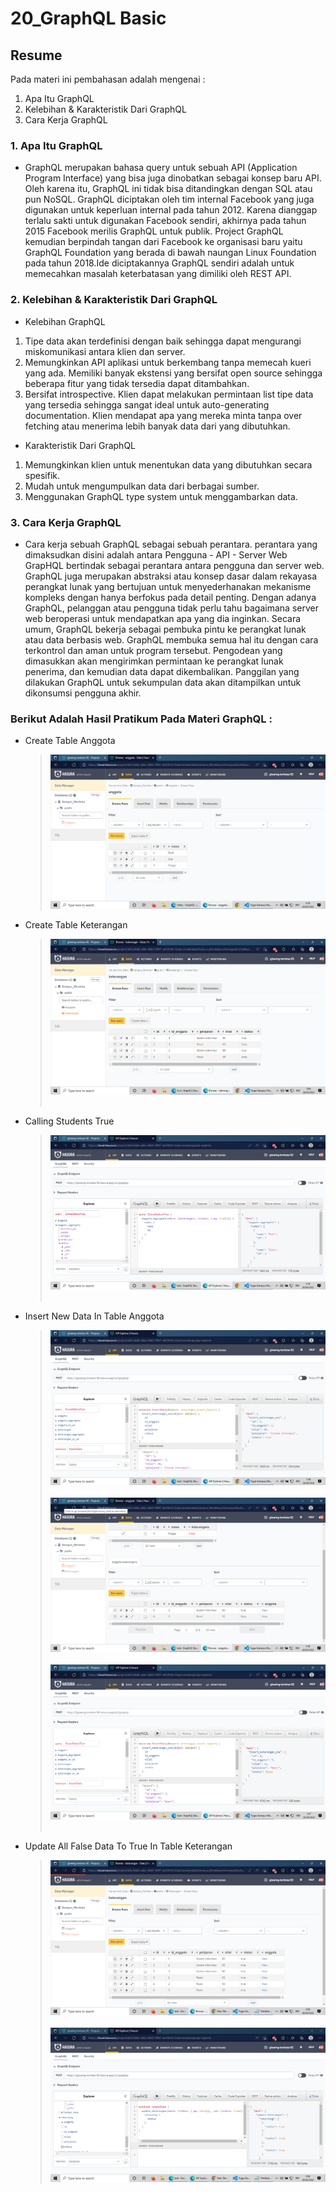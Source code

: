 # 20_GraphQL Basic

## Resume

Pada materi ini pembahasan adalah mengenai :

1. Apa Itu GraphQL
2. Kelebihan & Karakteristik Dari GraphQL
3. Cara Kerja GraphQL

### 1. Apa Itu GraphQL

- GraphQL merupakan bahasa query untuk sebuah API (Application Program Interface) yang bisa juga dinobatkan sebagai konsep baru API. Oleh karena itu, GraphQL ini tidak bisa ditandingkan dengan SQL atau pun NoSQL. GraphQL diciptakan oleh tim internal Facebook yang juga digunakan untuk keperluan internal pada tahun 2012. Karena dianggap terlalu sakti untuk digunakan Facebook sendiri, akhirnya pada tahun 2015 Facebook merilis GraphQL untuk publik. Project GraphQL kemudian berpindah tangan dari Facebook ke organisasi baru yaitu GraphQL Foundation yang berada di bawah naungan Linux Foundation pada tahun 2018.Ide diciptakannya GraphQL sendiri adalah untuk memecahkan masalah keterbatasan yang dimiliki oleh REST API.

### 2. Kelebihan & Karakteristik Dari GraphQL

- Kelebihan GraphQL

1. Tipe data akan terdefinisi dengan baik sehingga dapat mengurangi miskomunikasi antara klien dan server.
2. Memungkinkan API aplikasi untuk berkembang tanpa memecah kueri yang ada.
   Memiliki banyak ekstensi yang bersifat open source sehingga beberapa fitur yang tidak tersedia dapat ditambahkan.
3. Bersifat introspective. Klien dapat melakukan permintaan list tipe data yang tersedia sehingga sangat ideal untuk auto-generating documentation.
   Klien mendapat apa yang mereka minta tanpa over fetching atau menerima lebih banyak data dari yang dibutuhkan.

- Karakteristik Dari GraphQL

1. Memungkinkan klien untuk menentukan data yang dibutuhkan secara spesifik.
2. Mudah untuk mengumpulkan data dari berbagai sumber.
3. Menggunakan GraphQL type system untuk menggambarkan data.

### 3. Cara Kerja GraphQL

- Cara kerja sebuah GraphQL sebagai sebuah perantara. perantara yang dimaksudkan disini adalah antara Pengguna - API - Server Web GrapHQL bertindak sebagai perantara antara pengguna dan server web. GraphQL juga merupakan abstraksi atau konsep dasar dalam rekayasa perangkat lunak yang bertujuan untuk menyederhanakan mekanisme kompleks dengan hanya berfokus pada detail penting. Dengan adanya GraphQL, pelanggan atau pengguna tidak perlu tahu bagaimana server web beroperasi untuk mendapatkan apa yang dia inginkan. Secara umum, GraphQL bekerja sebagai pembuka pintu ke perangkat lunak atau data berbasis web. GraphQL membuka semua hal itu dengan cara terkontrol dan aman untuk program tersebut. Pengodean yang dimasukkan akan mengirimkan permintaan ke perangkat lunak penerima, dan kemudian data dapat dikembalikan. Panggilan yang dilakukan GraphQL untuk sekumpulan data akan ditampilkan untuk dikonsumsi pengguna akhir.

### Berikut Adalah Hasil Pratikum Pada Materi GraphQL :

- Create Table Anggota

  > <img src=".\screenshots\Tgs-React_GraphQL-Basic(No.2).png">
  > <br></>

- Create Table Keterangan

  > <img src=".\screenshots\Tgs-React_GraphQL-Basic(No.3).png">
  > <br></br>

- Calling Students True

  > <img src=".\screenshots\Tgs-React_GraphQL-Basic(No.6).png">
  > <br></br>

- Insert New Data In Table Anggota

  > <img src=".\screenshots\Tgs-React_GraphQL-Basic(No.7).png">
  > <br></br>
  > <img src=".\screenshots\Tgs-React_GraphQL-Basic(No.7.1).png">
  > <br></br>
  > <img src=".\screenshots\Tgs-React_GraphQL-Basic(No.7.2).png">
  > <br></br>

- Update All False Data To True In Table Keterangan

  > <img src=".\screenshots\Tgs-React_GraphQL-Basic(No.8).png">
  > <br></br>
  > <img src=".\screenshots\Tgs-React_GraphQL-Basic(No.8.1).png">
